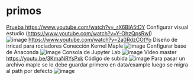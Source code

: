 # primos
[Prueba
](https://www.youtube.com/watch?v=_rX6BlA5tDY)https://www.youtube.com/watch?v=_rX6BlA5tDY   Configurar visual estudio
(https://www.youtube.com/watch?v=Y-OhzQpsRwI)  
![image](https://github.com/karwita/primos/assets/81604122/aea85367-bb13-4088-93a6-b8904d871424)
https://www.youtube.com/watch?v=2a0RdzCOtYo
Diseño de irricad para rociadores
Conección Kernel Maple
![image](https://github.com/karwita/primos/assets/81604122/2695f3d4-3b05-48ae-9ee8-2d5b1ffb6695)
Configurar base de Anaconda
![image](https://github.com/karwita/primos/assets/81604122/5292f1cf-db02-422a-abea-bd35827cb5fb)
Consola de Jupyter Lab
![image](https://github.com/karwita/primos/assets/81604122/3abcbe4b-fae9-463f-8138-37232d237e63)
Video master
https://youtu.be/3KmaNRYsPxk
Código de subida
![image](https://github.com/karwita/primos/assets/81604122/0adad51b-2238-4a7e-863e-e0d59b8167ab)
Para pasar un archivo maple se lo debe guardar primero en data/example
luego se migra al path por defecto
![image](https://github.com/karwita/primos/assets/81604122/ae112f03-7f91-4b22-95c0-4e1fc0160b6f)
